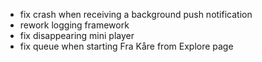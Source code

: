- fix crash when receiving a background push notification
- rework logging framework
- fix disappearing mini player
- fix queue when starting Fra Kåre from Explore page